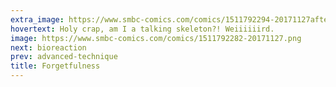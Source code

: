 ```yaml
---
extra_image: https://www.smbc-comics.com/comics/1511792294-20171127after.png
hovertext: Holy crap, am I a talking skeleton?! Weiiiiiird.
image: https://www.smbc-comics.com/comics/1511792282-20171127.png
next: bioreaction
prev: advanced-technique
title: Forgetfulness
---
```

